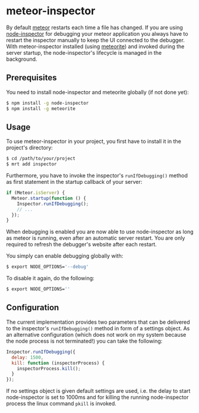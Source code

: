 # meteor-inspector

By default [meteor](http://www.meteor.com/) restarts each time a file has changed. If you are using
[node-inspector](https://github.com/node-inspector/node-inspector) for debugging your meteor application you always
have to restart the inspector manually to keep the UI connected to the debugger. With  meteor-inspector installed
(using [meteorite](https://github.com/oortcloud/meteorite)) and invoked during the server startup, the node-inspector's
lifecycle is managed in the background.

## Prerequisites

You need to install node-inspector and meteorite globally (if not done yet):
``` sh
$ npm install -g node-inspector
$ npm install -g meteorite
```



## Usage

To use meteor-inspector in your project, you first have to install it in the project's directory:
``` sh
$ cd /path/to/your/project
$ mrt add inspector
```

Furthermore, you have to invoke the inspector's ``runIfDebugging()`` method as first statement in the startup callback
of your server:
``` javascript
if (Meteor.isServer) {
  Meteor.startup(function () {
    Inspector.runIfDebugging();
    // ...
  });
}
```

When debugging is enabled you are now able to use node-inspector as long as meteor is running, even after an automatic
server restart. You are only required to refresh the debugger's website after each restart.

You simply can enable debugging globally with:
``` sh
$ export NODE_OPTIONS='--debug'
```

To disable it again, do the following:
``` sh
$ export NODE_OPTIONS=''
```



## Configuration
The current implementation provides two parameters that can be delivered to the inspector's ``runIfDebugging()`` method
in form of a settings object. As an alternative configuration (which does not work on my system because the node process
is not terminated!) you can take the following:
``` javascript
Inspector.runIfDebugging({
  delay: 1500,
  kill: function (inspectorProcess) {
    inspectorProcess.kill();
  }
});
```

If no settings object is given default settings are used, i.e. the delay to start node-inspector is set to 1000ms and
for killing the running node-inspector process the linux command ``pkill`` is invoked.